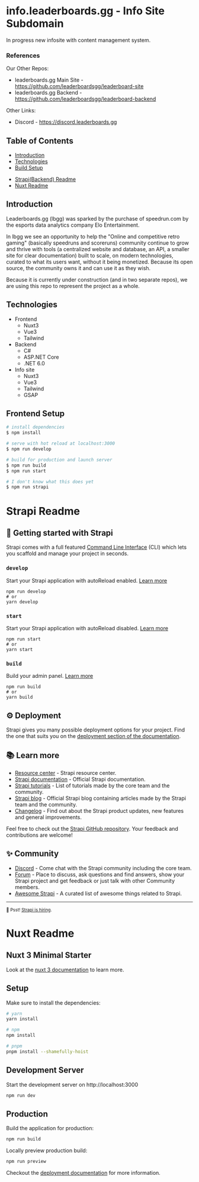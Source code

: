 # info.leaderboards.gg - Info Site Subdomain
In progress new infosite with content management system.

### References

Our Other Repos:
- leaderboards.gg Main Site - https://github.com/leaderboardsgg/leaderboard-site
- leaderboards.gg Backend - https://github.com/leaderboardsgg/leaderboard-backend

Other Links:
- Discord - https://discord.leaderboards.gg

## Table of Contents
- [Introduction](#introduction)
- [Technologies](#technologies)
- [Build Setup](#build-setup)

[//]: # (- [Status]&#40;#status&#41;)

[//]: # (- [Repo Structure]&#40;#repo-structure&#41;)
- [Strapi(Backend) Readme](#strapi-readme)
- [Nuxt Readme](#nuxt-readme)

## Introduction
Leaderboards.gg (lbgg) was sparked by the purchase of speedrun.com by the esports data analytics company Elo Entertainment.

In lbgg we see an opportunity to help the "Online and competitive retro gaming" (basically speedruns and scoreruns) community continue to grow and thrive with tools (a centralized website and database, an API, a smaller site for clear documentation) built to scale, on modern technologies, curated to what its users want, without it being monetized. Because its open source, the community owns it and can use it as they wish.

Because it is currently under construction (and in two separate repos), we are using this repo to represent the project as a whole.

## Technologies
- Frontend
  - Nuxt3
  - Vue3
  - Tailwind
- Backend
  - C#
  - ASP.NET Core
  - .NET 6.0
- Info site
  - Nuxt3
  - Vue3
  - Tailwind
  - GSAP

## Frontend Setup

```bash
# install dependencies
$ npm install

# serve with hot reload at localhost:3000
$ npm run develop

# build for production and launch server
$ npm run build
$ npm run start

# I don't know what this does yet
$ npm run strapi
```

[//]: # (## Status)

[//]: # (Very under construction. Please excuse our mess.)

[//]: # (## Repo Structure )

# Strapi Readme

## 🚀 Getting started with Strapi

Strapi comes with a full featured [Command Line Interface](https://docs.strapi.io/developer-docs/latest/developer-resources/cli/CLI.html) (CLI) which lets you scaffold and manage your project in seconds.

### `develop`

Start your Strapi application with autoReload enabled. [Learn more](https://docs.strapi.io/developer-docs/latest/developer-resources/cli/CLI.html#strapi-develop)

```
npm run develop
# or
yarn develop
```

### `start`

Start your Strapi application with autoReload disabled. [Learn more](https://docs.strapi.io/developer-docs/latest/developer-resources/cli/CLI.html#strapi-start)

```
npm run start
# or
yarn start
```

### `build`

Build your admin panel. [Learn more](https://docs.strapi.io/developer-docs/latest/developer-resources/cli/CLI.html#strapi-build)

```
npm run build
# or
yarn build
```

## ⚙️ Deployment

Strapi gives you many possible deployment options for your project. Find the one that suits you on the [deployment section of the documentation](https://docs.strapi.io/developer-docs/latest/setup-deployment-guides/deployment.html).

## 📚 Learn more

- [Resource center](https://strapi.io/resource-center) - Strapi resource center.
- [Strapi documentation](https://docs.strapi.io) - Official Strapi documentation.
- [Strapi tutorials](https://strapi.io/tutorials) - List of tutorials made by the core team and the community.
- [Strapi blog](https://docs.strapi.io) - Official Strapi blog containing articles made by the Strapi team and the community.
- [Changelog](https://strapi.io/changelog) - Find out about the Strapi product updates, new features and general improvements.

Feel free to check out the [Strapi GitHub repository](https://github.com/strapi/strapi). Your feedback and contributions are welcome!

## ✨ Community

- [Discord](https://discord.strapi.io) - Come chat with the Strapi community including the core team.
- [Forum](https://forum.strapi.io/) - Place to discuss, ask questions and find answers, show your Strapi project and get feedback or just talk with other Community members.
- [Awesome Strapi](https://github.com/strapi/awesome-strapi) - A curated list of awesome things related to Strapi.

---

<sub>🤫 Psst! [Strapi is hiring](https://strapi.io/careers).</sub>


# Nuxt Readme
## Nuxt 3 Minimal Starter

Look at the [nuxt 3 documentation](https://v3.nuxtjs.org) to learn more.

## Setup

Make sure to install the dependencies:

```bash
# yarn
yarn install

# npm
npm install

# pnpm
pnpm install --shamefully-hoist
```

## Development Server

Start the development server on http://localhost:3000

```bash
npm run dev
```

## Production

Build the application for production:

```bash
npm run build
```

Locally preview production build:

```bash
npm run preview
```

Checkout the [deployment documentation](https://v3.nuxtjs.org/guide/deploy/presets) for more information.
